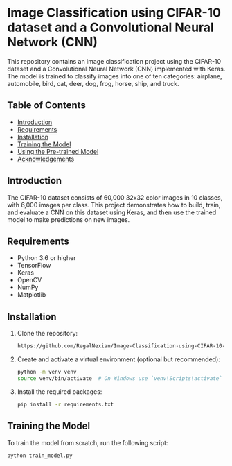 # Image Classification using CIFAR-10 dataset and a Convolutional Neural Network (CNN)

This repository contains an image classification project using the CIFAR-10 dataset and a Convolutional Neural Network (CNN) implemented with Keras. The model is trained to classify images into one of ten categories: airplane, automobile, bird, cat, deer, dog, frog, horse, ship, and truck.

## Table of Contents

- [Introduction](#introduction)
- [Requirements](#requirements)
- [Installation](#installation)
- [Training the Model](#training-the-model)
- [Using the Pre-trained Model](#using-the-pre-trained-model)
- [Acknowledgements](#acknowledgements)

## Introduction

The CIFAR-10 dataset consists of 60,000 32x32 color images in 10 classes, with 6,000 images per class. This project demonstrates how to build, train, and evaluate a CNN on this dataset using Keras, and then use the trained model to make predictions on new images.

## Requirements

- Python 3.6 or higher
- TensorFlow
- Keras
- OpenCV
- NumPy
- Matplotlib

## Installation

1. Clone the repository:

    ```bash
    https://github.com/RegalNexian/Image-Classification-using-CIFAR-10-dataset-and-a-Convolutional-Neural-Network--CNN-.git
    ```

2. Create and activate a virtual environment (optional but recommended):

    ```bash
    python -m venv venv
    source venv/bin/activate  # On Windows use `venv\Scripts\activate`
    ```

3. Install the required packages:

    ```bash
    pip install -r requirements.txt
    ```

## Training the Model

To train the model from scratch, run the following script:

```bash
python train_model.py
